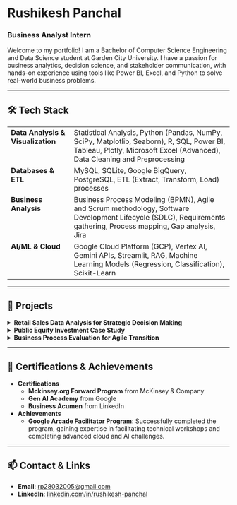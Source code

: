 # Rushikesh Panchal
### Business Analyst Intern

Welcome to my portfolio! I am a Bachelor of Computer Science Engineering and Data Science student at Garden City University. I have a passion for business analytics, decision science, and stakeholder communication, with hands-on experience using tools like Power BI, Excel, and Python to solve real-world business problems.

---

## 🛠️ Tech Stack

<table>
  <tr>
    <td valign="top"><strong>Data Analysis & Visualization</strong></td>
    <td>Statistical Analysis, Python (Pandas, NumPy, SciPy, Matplotlib, Seaborn), R, SQL, Power BI, Tableau, Plotly, Microsoft Excel (Advanced), Data Cleaning and Preprocessing</td>
  </tr>
  <tr>
    <td valign="top"><strong>Databases & ETL</strong></td>
    <td>MySQL, SQLite, Google BigQuery, PostgreSQL, ETL (Extract, Transform, Load) processes</td>
  </tr>
  <tr>
    <td valign="top"><strong>Business Analysis</strong></td>
    <td>Business Process Modeling (BPMN), Agile and Scrum methodology, Software Development Lifecycle (SDLC), Requirements gathering, Process mapping, Gap analysis, Jira</td>
  </tr>
  <tr>
    <td valign="top"><strong>AI/ML & Cloud</strong></td>
    <td>Google Cloud Platform (GCP), Vertex AI, Gemini APIs, Streamlit, RAG, Machine Learning Models (Regression, Classification), Scikit-Learn</td>
  </tr>
</table>

---

## 🚀 Projects

<details>
<summary><strong>Retail Sales Data Analysis for Strategic Decision Making</strong></summary>

<ul>
    <li>Executed end-to-end analysis of over 500,000 records of large-scale retail sales data, identifying key trends in product performance and customer behavior to inform strategic decisions.</li>
    <li>Designed interactive Power BI dashboards, which improved data accessibility for stakeholders by 30% and facilitated effective, data-driven collaboration, leading to a 20% reduction in manual data compilation time.</li>
    <li>Delivered actionable insights that directly informed marketing and inventory planning, contributing to an optimized quarterly sales forecast by 15%.</li>
</ul>
</details>

<details>
<summary><strong>Public Equity Investment Case Study</strong></summary>

<ul>
    <li>Constructed Discounted Cash Flow (DCF) models to project stock valuation and analyzed historical financials and market trends, leading to a comprehensive equity research report that covered 3 target companies.</li>
    <li>Leveraged advanced Excel functions for financial modeling and sensitivity analysis, producing insights within a strict 48-hour deadline in a fast-paced environment, which increased modeling efficiency by 25%.</li>
    <li>Formulated data-driven portfolio recommendations with 90% precision against actual performance, demonstrating strong communication of complex financial insights.</li>
</ul>
</details>

<details>
<summary><strong>Business Process Evaluation for Agile Transition</strong></summary>

<ul>
    <li>Led a readiness assessment mapping current state project management workflows and engaging stakeholders across 3 departments through interviews and surveys to gather critical process data.</li>
    <li>Employed Business Process Modeling (BPMN) and process mapping techniques to identify 5 key cultural and operational barriers to Agile adoption, which projected a potential 10% improvement in project delivery speed.</li>
    <li>Produced a strategic recommendations report outlining a clear roadmap, demonstrating effective collaboration and structured problem-solving to guide the organization's Agile transformation.</li>
</ul>
</details>

---

## 📜 Certifications & Achievements

* **Certifications**
    * **Mckinsey.org Forward Program** from McKinsey & Company
    * **Gen AI Academy** from Google
    * **Business Acumen** from LinkedIn
* **Achievements**
    * **Google Arcade Facilitator Program**: Successfully completed the program, gaining expertise in facilitating technical workshops and completing advanced cloud and AI challenges.

---

## 📫 Contact & Links

* **Email**: [rp28032005@gmail.com](mailto:rp28032005@gmail.com)
* **LinkedIn**: [linkedin.com/in/rushikesh-panchal](https://linkedin.com/in/rushikesh-panchal)

